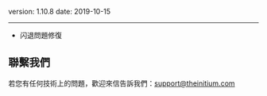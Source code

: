 version: 1.10.8
date: 2019-10-15

---

- 闪退問題修復

## 聯繫我們

若您有任何技術上的問題，歡迎來信告訴我們：[support@theinitium.com](mailto:support@theinitium.com)